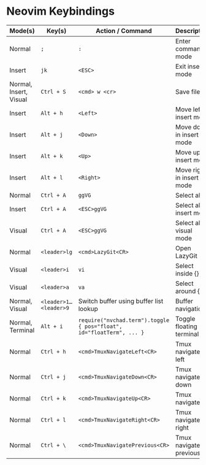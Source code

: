 # Neovim Keybindings

| Mode(s)                | Key(s)                | Action / Command                                                     | Description               |
| ---------------------- | --------------------- | -------------------------------------------------------------------- | ------------------------- |
| Normal                 | `;`                   | `:`                                                                  | Enter command mode        |
| Insert                 | `jk`                  | `<ESC>`                                                              | Exit insert mode          |
| Normal, Insert, Visual | `Ctrl + S`            | `<cmd> w <cr>`                                                       | Save file                 |
| Insert                 | `Alt + h`             | `<Left>`                                                             | Move left in insert mode  |
| Insert                 | `Alt + j`             | `<Down>`                                                             | Move down in insert mode  |
| Insert                 | `Alt + k`             | `<Up>`                                                               | Move up in insert mode    |
| Insert                 | `Alt + l`             | `<Right>`                                                            | Move right in insert mode |
| Normal                 | `Ctrl + A`            | `ggVG`                                                               | Select all                |
| Insert                 | `Ctrl + A`            | `<ESC>ggVG`                                                          | Select all in insert mode |
| Visual                 | `Ctrl + A`            | `<ESC>ggVG`                                                          | Select all in visual mode |
| Normal                 | `<leader>lg`          | `<cmd>LazyGit<CR>`                                                   | Open LazyGit              |
| Visual                 | `<leader>i`           |  `vi`                                                                | Select inside {}          |
| Visual                 | `<leader>a`           |  `va`                                                                | Select around {}          |
| Normal, Visual         | `<leader>1…<leader>9` | Switch buffer using buffer list lookup                               | Buffer navigation         |
| Normal, Terminal       | `Alt + i`             | `require("nvchad.term").toggle { pos="float", id="floatTerm", ... }` | Toggle floating terminal  |
| Normal                 | `Ctrl + h`            | `<cmd>TmuxNavigateLeft<CR>`                                          | Tmux navigate left        |
| Normal                 | `Ctrl + j`            | `<cmd>TmuxNavigateDown<CR>`                                          | Tmux navigate down        |
| Normal                 | `Ctrl + k`            | `<cmd>TmuxNavigateUp<CR>`                                            | Tmux navigate up          |
| Normal                 | `Ctrl + l`            | `<cmd>TmuxNavigateRight<CR>`                                         | Tmux navigate right       |
| Normal                 | `Ctrl + \`            | `<cmd>TmuxNavigatePrevious<CR>`                                      | Tmux navigate previous    |
